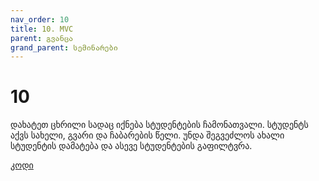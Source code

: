 ```yaml
---
nav_order: 10
title: 10. MVC
parent: გვანცა
grand_parent: სემინარები
---
```


# 10

დახატეთ ცხრილი სადაც იქნება სტუდენტების ჩამონათვალი. სტუდენტს აქვს სახელი, გვარი და ჩაბარების წელი. უნდა შეგვეძლოს ახალი სტუდენტის დამატება და ასევე სტუდენტების გაფილტვრა.

[კოდი](https://github.com/Freeuni-Lekva/oop-2021/tree/main/Content/Seminars/Gvantsa/10)
